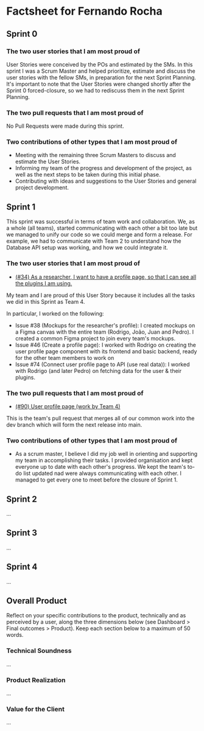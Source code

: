 # Factsheet for Fernando Rocha

## Sprint 0

### The two user stories that I am most proud of

User Stories were conceived by the POs and estimated by the SMs. In this sprint I was a Scrum Master and helped prioritize, estimate and discuss the user stories with the fellow SMs, in preparation for the next Sprint Planning. It's important to note that the User Stories were changed shortly after the Sprint 0 forced-closure, so we had to rediscuss them in the next Sprint Planning.

### The two pull requests that I am most proud of

No Pull Requests were made during this sprint.

### Two contributions of other types that I am most proud of

- Meeting with the remaining three Scrum Masters to discuss and estimate the User Stories.
- Informing my team of the progress and development of the project, as well as the next steps to be taken during this initial phase.
- Contributing with ideas and suggestions to the User Stories and general project development.

## Sprint 1

This sprint was successful in terms of team work and collaboration. We, as a whole (all teams), started communicating with each other a bit too late but we managed to unify our code so we could merge and form a release. For example, we had to communicate with Team 2 to understand how the Database API setup was working, and how we could integrate it.

### The two user stories that I am most proud of

- [(#34) As a researcher, I want to have a profile page, so that I can see all the plugins I am using.](https://github.com/FEUP-MEIC-DS-2023-1MEIC08/VAXPRED/issues/34)

My team and I are proud of this User Story because it includes all the tasks we did in this Sprint as Team 4.

In particular, I worked on the following:

- Issue #38 (Mockups for the researcher's profile): I created mockups on a Figma canvas with the entire team (Rodrigo, João, Juan and Pedro). I created a common Figma project to join every team's mockups.
- Issue #46 (Create a profile page): I worked with Rodrigo on creating the user profile page component with its frontend and basic backend, ready for the other team members to work on
- Issue #74 (Connect user profile page to API (use real data)): I worked with Rodrigo (and later Pedro) on fetching data for the user & their plugins.

### The two pull requests that I am most proud of

- [(#90) User profile page (work by Team 4)](https://github.com/FEUP-MEIC-DS-2023-1MEIC08/VAXPRED/pull/90)

This is the team's pull request that merges all of our common work into the dev branch which will form the next release into main.

### Two contributions of other types that I am most proud of

- As a scrum master, I believe I did my job well in orienting and supporting my team in accomplishing their tasks. I provided organisation and kept everyone up to date with each other's progress. We kept the team's to-do list updated nad were always communicating with each other. I managed to get every one to meet before the closure of Sprint 1.

## Sprint 2

...

## Sprint 3

...

## Sprint 4

...

## Overall Product

Reflect on your specific contributions to the product, technically and as perceived by a user, along the three dimensions below (see Dashboard > Final outcomes > Product). Keep each section below to a maximum of 50 words.

### Technical Soundness

...

### Product Realization

...

### Value for the Client

...
